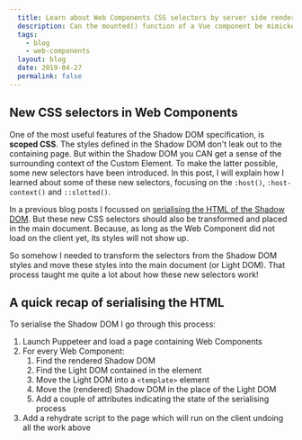 ```yaml
---
  title: Learn about Web Components CSS selectors by server side rendering
  description: Can the mounted() function of a Vue component be mimicked in a Web Component?
  tags: 
    - blog
    - web-components
  layout: blog
  date: 2019-04-27
  permalink: false
---
```


## New CSS selectors in Web Components

One of the most useful features of the Shadow DOM specification, is **scoped CSS**. The styles defined in the Shadow DOM don't leak out to the containing page. But within the Shadow DOM you CAN get a sense of the surrounding context of the Custom Element. To make the latter possible, some new selectors have been introduced. In this post, I will explain how I learned about some of these new selectors, focusing on the `:host()`, `:host-context()` and `::slotted()`.

In a previous blog posts I focussed on [serialising the HTML of the Shadow DOM](https://www.petergoes.nl/blog/my-stab-at-rendering-shadow-dom-server-side). But these new CSS selectors should also be transformed and placed in the main document. Because, as long as the Web Component did not load on the client yet, its styles will not show up.

So somehow I needed to transform the selectors from the Shadow DOM styles and move these styles into the main document (or Light DOM). That process taught me quite a lot about how these new selectors work!

## A quick recap of serialising the HTML

To serialise the Shadow DOM I go through this process:
1. Launch Puppeteer and load a page containing Web Components
2. For every Web Component:
	1. Find the rendered Shadow DOM
	2. Find the Light DOM contained in the element
	3. Move the Light DOM into a `<template>` element
	4. Move the (rendered) Shadow DOM in the place of the Light DOM
	5. Add a couple of attributes indicating the state of the serialising process
3. Add a rehydrate script to the page which will run on the client undoing all the work above

